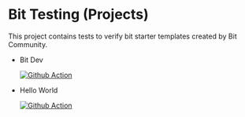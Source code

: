 # Bit Testing (Projects)
This project contains tests to verify bit starter templates created by Bit Community.

- Bit Dev

  [![Github Action](https://github.com/bitdev-community/bit-testing/actions/workflows/bit_dev_test.yml/badge.svg)](https://github.com/bitdev-community/bit-testing/actions/workflows/bit_dev_test.yml)

- Hello World

  [![Github Action](https://github.com/bitdev-community/bit-testing/actions/workflows/hello_world_test.yml/badge.svg)](https://github.com/bitdev-community/bit-testing/actions/workflows/hello_world_test.yml)
